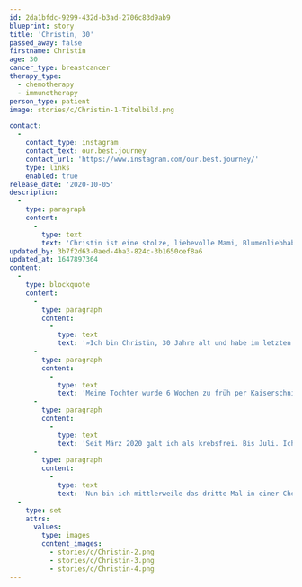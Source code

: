 ```yaml
---
id: 2da1bfdc-9299-432d-b3ad-2706c83d9ab9
blueprint: story
title: 'Christin, 30'
passed_away: false
firstname: Christin
age: 30
cancer_type: breastcancer
therapy_type:
  - chemotherapy
  - immunotherapy
person_type: patient
image: stories/c/Christin-1-Titelbild.png

contact:
  -
    contact_type: instagram
    contact_text: our.best.journey
    contact_url: 'https://www.instagram.com/our.best.journey/'
    type: links
    enabled: true
release_date: '2020-10-05'
description:
  -
    type: paragraph
    content:
      -
        type: text
        text: 'Christin ist eine stolze, liebevolle Mami, Blumenliebhaberin, stilvolle Wohnungsgestalterin sowie eine starke und mutige Bloggerin. Offen, ehrlich und humorvoll erzählt sie von ihrer Erkrankung und ist damit eine Inspiration für alle Krebskämpfer:innen.'
updated_by: 3b7f2d63-0aed-4ba3-824c-3b1650cef8a6
updated_at: 1647897364
content:
  -
    type: blockquote
    content:
      -
        type: paragraph
        content:
          -
            type: text
            text: '»Ich bin Christin, 30 Jahre alt und habe im letzten Jahr, als ich in der 33. Woche schwanger war, meine Brustkrebsdiagnose erhalten.'
      -
        type: paragraph
        content:
          -
            type: text
            text: 'Meine Tochter wurde 6 Wochen zu früh per Kaiserschnitt auf die Welt geholt. Eigentlich sollte man nach einer Geburt das Mama-Leben genießen, sich mit anderen Muttis über volle Windeln, Bäuerchen und das neuste Spielzeug unterhalten. Ich musste allerdings dauernd Arzttermine wahrnehmen, zur Chemotherapie oder zum Ultraschall der Brust gehen. Es war eine schwierige und sehr nervenaufreibende Zeit. Die Chemotherapie musste dann leider abgebrochen werden, da bei einer Routinekontrolle auffiel, dass der Primärtumor gewachsen ist. Also wurde ich vorzeitig operiert und musste anschließend nochmals in eine Chemotherapie.'
      -
        type: paragraph
        content:
          -
            type: text
            text: 'Seit März 2020 galt ich als krebsfrei. Bis Juli. Ich ertastete einen neuen Knoten in der Brust. Ein Ultraschall bestätigte meinen Verdacht. Ein Rezidiv. Hinzu kamen diesmal zwei Lungenmetastasen.'
      -
        type: paragraph
        content:
          -
            type: text
            text: 'Nun bin ich mittlerweile das dritte Mal in einer Chemotherapie. Dazu habe ich die Möglichkeit an einer neu zugelassenen lebenslangen Immuntherapie für das Triple negative Mammakarzinom teilzunehmen. Ich werde den Kampf nochmals aufnehmen, diesmal noch stärker sein und alles, was auch nur ansatzweise in meinem Körper mit Krebs zu tun hat, vernichten. Für meine Tochter, meine Familie und für mich!«'
  -
    type: set
    attrs:
      values:
        type: images
        content_images:
          - stories/c/Christin-2.png
          - stories/c/Christin-3.png
          - stories/c/Christin-4.png
---
```

